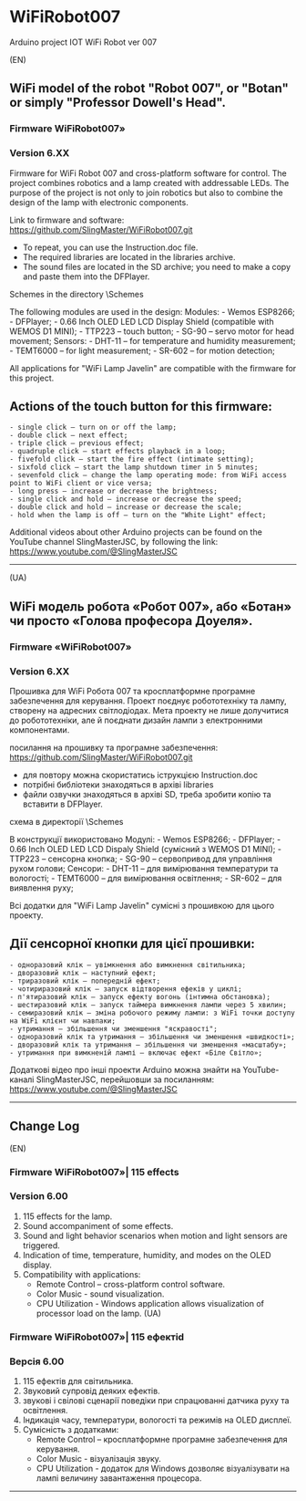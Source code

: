 # WiFiRobot007
Arduino project IOT WiFi Robot ver 007

(EN)
## WiFi model of the robot "Robot 007", or "Botan" or simply "Professor Dowell's Head".
### Firmware WiFiRobot007»
### Version 6.XX 
Firmware for WiFi Robot 007 and cross-platform software for control.
The project combines robotics and a lamp created with addressable LEDs.
The purpose of the project is not only to join robotics but also to combine the design of the lamp with electronic components.

Link to firmware and software:
https://github.com/SlingMaster/WiFiRobot007.git

* To repeat, you can use the Instruction.doc file.
* The required libraries are located in the libraries archive.
* The sound files are located in the SD archive; you need to make a copy and paste them into the DFPlayer.

Schemes in the directory \Schemes

The following modules are used in the design:
Modules:
    - Wemos ESP8266; 
    - DFPlayer; 
    - 0.66 Inch OLED LED LCD Display Shield (compatible with WEMOS D1 MINI); 
    - TTP223 – touch button;
    - SG-90 – servo motor for head movement;
Sensors:
    - DHT-11 – for temperature and humidity measurement; 
    - TEMT6000 – for light measurement; 
    - SR-602 – for motion detection;

All applications for "WiFi Lamp Javelin" are compatible with the firmware for this project.

## Actions of the touch button for this firmware:
    - single click – turn on or off the lamp;
    - double click – next effect;
    - triple click – previous effect;
    - quadruple click – start effects playback in a loop;
    - fivefold click – start the fire effect (intimate setting);
    - sixfold click – start the lamp shutdown timer in 5 minutes;
    - sevenfold click – change the lamp operating mode: from WiFi access point to WiFi client or vice versa;
    - long press – increase or decrease the brightness;
    - single click and hold – increase or decrease the speed;
    - double click and hold – increase or decrease the scale;
    - hold when the lamp is off – turn on the "White Light" effect;

Additional videos about other Arduino projects can be found on the YouTube channel SlingMasterJSC, 
by following the link: 
https://www.youtube.com/@SlingMasterJSC

---

(UA)
## WiFi модель робота «Робот 007», або «Ботан» чи просто «Голова професора Доуеля». 
### Firmware «WiFiRobot007»
### Version 6.XX 
Прошивка для WiFi Робота 007 та кросплатформне програмне забезпечення для керування.
Проект поєднує робототехніку та лампу, створену на адресних світлодіодах.
Мета проекту не лише долучитися до робототехніки, але й поєднати дизайн лампи з електронними компонентами.

посилання на прошивку та програмне забезпечення:
https://github.com/SlingMaster/WiFiRobot007.git

* для повтору можна скористатись іструкцією Instruction.doc
* потрібні библіотеки знаходяться в архіві libraries 
* файли озвучки знаходяться в архіві SD, треба зробити копію та вставити в DFPlayer. 

схема в директорії \Schemes

В конструкції використовано
Модулі:
    - Wemos ESP8266; 
    - DFPlayer; 
    - 0.66 Inch OLED LED LCD Dispaly Shield (сумісний з WEMOS D1 MINI); 
    - TTP223 – сенсорна кнопка; 
    - SG-90 – сервопривод для управління рухом голови;
Сенсори:
    - DHT-11 – для вимірювання температури та вологості;
    - TEMT6000 – для вимірювання освітлення; 
    - SR-602 – для виявлення руху;


Всі додатки для "WiFi Lamp Javelin" сумісні з прошивкою для цього проекту.

## Дії сенсорної кнопки для цієї прошивки:
    - одноразовий клік – увімкнення або вимкнення світильника;
    - дворазовий клік – наступний ефект;
    - триразовий клік – попередній ефект;
    - чотириразовий клік – запуск відтворення ефеків у циклі;
    - п'ятиразовий клік – запуск ефекту вогонь (інтимна обстановка);
    - шестиразовий клік – запуск таймера вимкнення лампи через 5 хвилин;
    - семиразовий клік – зміна робочого режиму лампи: з WiFi точки доступу на WiFi клієнт чи навпаки;
    - утримання – збільшення чи зменшення "яскравості";
    - одноразовий клік та утримання – збільшення чи зменшення «швидкості»;
    - дворазовий клік та утримання – збільшення чи зменшення «масштабу»;
    - утримання при вимкненій лампі – включає ефект «Біле Світло»;

Додаткові відео про інші проекти Arduino можна знайти на YouTube-каналі SlingMasterJSC, 
перейшовши за посиланням: 
https://www.youtube.com/@SlingMasterJSC

---

## Change Log

(EN)

### Firmware WiFiRobot007»| 115 effects
### Version 6.00 
1. 115 effects for the lamp.
2. Sound accompaniment of some effects.
3. Sound and light behavior scenarios when motion and light sensors are triggered.
4. Indication of time, temperature, humidity, and modes on the OLED display.
5. Compatibility with applications:
    - Remote Control – cross-platform control software.
    - Color Music - sound visualization.
    - CPU Utilization - Windows application allows visualization of processor load on the lamp.
(UA)

### Firmware WiFiRobot007»| 115 ефектіd
### Версія 6.00 
1. 115 ефектів для світильника.
2. Звуковий супровід деяких ефектів.
3. звукові і свілові сценарії поведіки при спрацюванні датчика руху та освітлення.
4. Індикація часу, температури, вологості та режимів на OLED дисплеї.
5. Сумісність з додатками:
	- Remote Control – кросплатформне програмне забезпечення для керування.
	- Color Music - візуалізація звуку.
	- CPU Utilization - додаток для Windows дозволяє візуалізувати на лампі величину завантаження процесора.

---